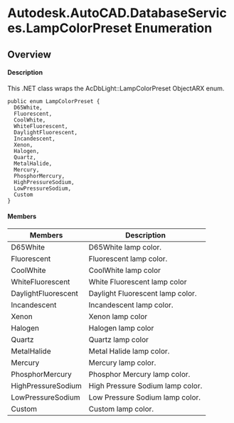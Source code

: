 # Autodesk.AutoCAD.DatabaseServices.LampColorPreset Enumeration

## Overview

#### Description
This .NET class wraps the AcDbLight::LampColorPreset ObjectARX enum.
```text
public enum LampColorPreset {
  D65White,
  Fluorescent,
  CoolWhite,
  WhiteFluorescent,
  DaylightFluorescent,
  Incandescent,
  Xenon,
  Halogen,
  Quartz,
  MetalHalide,
  Mercury,
  PhosphorMercury,
  HighPressureSodium,
  LowPressureSodium,
  Custom
}
```

#### Members
| Members | Description |
| --- | --- |
| D65White | D65White lamp color. |
| Fluorescent | Fluorescent lamp color. |
| CoolWhite | CoolWhite lamp color |
| WhiteFluorescent | White Fluorescent lamp color |
| DaylightFluorescent | Daylight Fluorescent lamp color. |
| Incandescent | Incandescent lamp color. |
| Xenon | Xenon lamp color |
| Halogen | Halogen lamp color |
| Quartz | Quartz lamp color |
| MetalHalide | Metal Halide lamp color. |
| Mercury | Mercury lamp color. |
| PhosphorMercury | Phosphor Mercury lamp color. |
| HighPressureSodium | High Pressure Sodium lamp color. |
| LowPressureSodium | Low Pressure Sodium lamp color. |
| Custom | Custom lamp color. |